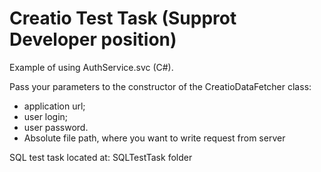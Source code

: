 # Creatio Test Task (Supprot Developer position)

Example of using AuthService.svc (C#).

Pass your parameters to the constructor of the CreatioDataFetcher class:

- application url;
- user login;
- user password.
- Absolute file path, where you want to write request from server

SQL test task located at: SQLTestTask folder
